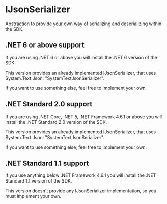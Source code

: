 # IJsonSerializer

Abstraction to provide your own way of serializing and deserializing
within the SDK.

## .NET 6 or above support

If you are using .NET 6 or above
you will install the .NET 6 version of the SDK.

This version provides an already implemented IJsonSerializer, that uses
System.Text.Json: "SystemTextJsonSerializer".

If you want to use something else, feel free to implement your own.

## .NET Standard 2.0 support

If you are using .NET Core, .NET 5, .NET Framework 4.6.1 or above
you will install the .NET Standard 2.0 version of the SDK.

This version provides an already implemented IJsonSerializer, that uses
System.Text.Json: "SystemTextJsonSerializer".

If you want to use something else, feel free to implement your own.

## .NET Standard 1.1 support

If you use anything below .NET Framework 4.6.1 you will install
the .NET Standard 1.1 version of the SDK.

This version doesn't provide any IJsonSerializer implementation, so you must implement your own.

